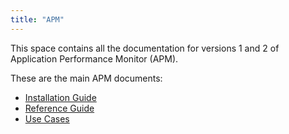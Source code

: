 ```yaml
---
title: "APM"
---
```


This space contains all the documentation for versions 1 and 2 of Application Performance Monitor (APM).

These are the main APM documents:

* [Installation Guide](installation-guide/ig)
* [Reference Guide](reference-guide/apm-rg)
* [Use Cases](use-cases/uc)
